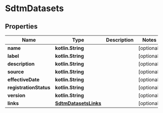 
# SdtmDatasets

## Properties
| Name | Type | Description | Notes |
| ------------ | ------------- | ------------- | ------------- |
| **name** | **kotlin.String** |  |  [optional] |
| **label** | **kotlin.String** |  |  [optional] |
| **description** | **kotlin.String** |  |  [optional] |
| **source** | **kotlin.String** |  |  [optional] |
| **effectiveDate** | **kotlin.String** |  |  [optional] |
| **registrationStatus** | **kotlin.String** |  |  [optional] |
| **version** | **kotlin.String** |  |  [optional] |
| **links** | [**SdtmDatasetsLinks**](SdtmDatasetsLinks.md) |  |  [optional] |



